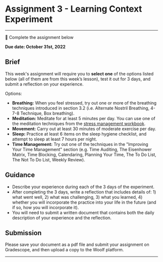 # Assignment 3 - Learning Context Experiment

---

<aside>

📝 Complete the assignment below

</aside>

**Due date: October 31st, 2022**

## Brief

This week's assignment will require you to **select one** of the options listed below (all of them are from this week’s lesson), test it out for 3 days, and submit a reflection on your experience.

Options:
- **Breathing:** When you feel stressed, try out one or more of the breathing techniques introduced in section 3.2 (i.e. Alternate Nostril Breathing, 4-7-8 Technique, Box breathing).
- **Meditation:** Meditate for at least 5 minutes per day. You can use one of the meditation techniques from the [stress management workbook](https://www.purdue.edu/stepstoleaps/learning-modules/well-being/_docs/Manage-Stress-Workbook.pdf).
- **Movement:** Carry out at least 30 minutes of moderate exercise per day.
- **Sleep:** Practice at least 6 items on the sleep hygiene checklist, and attempt to sleep at least 7 hours per night.
- **Time Management:** Try out one of the techniques in the "Improving Your Time Management" section (e.g. Time Auditing, The Eisenhower Matrix, Time Blocking, Calendaring, Planning Your Time, The To Do List, The Not To Do List, Weekly Review).


## Guidance
- Describe your experience during each of the 3 days of the experiment.
- After completing the 3 days, write a reflection that includes details of: 1) what went well, 2) what was challenging, 3) what you learned, 4) whether you will incorporate the practice into your life in the future (and if so, how you will incorporate it).
- You will need to submit a written document that contains both the daily description of your experience and the reflection. 


## Submission

Please save your document as a pdf file and submit your assignment on Gradescope, and then upload a copy to the Woolf platform.

---
